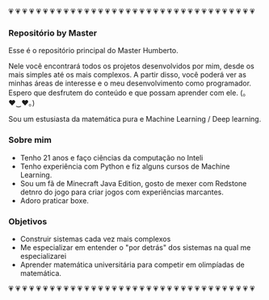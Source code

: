 :heartpulse: :heartpulse: :heartpulse: :heartpulse: :heartpulse: :heartpulse: :heartpulse: :heartpulse: :heartpulse: :heartpulse: :heartpulse: :heartpulse: :heartpulse: :heartpulse: :heartpulse: :heartpulse: :heartpulse: :heartpulse: :heartpulse: :heartpulse: :heartpulse: :heartpulse: :heartpulse: :heartpulse: :heartpulse: :heartpulse: :heartpulse: :heartpulse: :heartpulse: :heartpulse: :heartpulse: :heartpulse: :heartpulse: :heartpulse: :heartpulse: :heartpulse:

### Repositório by Master

Esse é o repositório principal do Master Humberto.

Nele você encontrará todos os projetos desenvolvidos por mim, desde os mais simples até os mais complexos. A partir disso, você poderá ver as minhas áreas de interesse e o meu desenvolvimento como programador. Espero que desfrutem do conteúdo e que possam aprender com ele. (｡♥‿♥｡)

Sou um estusiasta da matemática pura e Machine Learning / Deep learning.

### Sobre mim

<ul>
<li>Tenho 21 anos e faço ciências da computação no Inteli</li>
<li>Tenho experiência com Python e fiz alguns cursos de Machine Learning.</li>
<li>Sou um fã de Minecraft Java Edition, gosto de mexer com Redstone detnro do jogo para criar jogos com experiências marcantes.</li>
<li>Adoro praticar boxe.</li>
</ul>

### Objetivos

<ul>
<li>Construir sistemas cada vez mais complexos</li>
<li>Me especializar em entender o "por detrás" dos sistemas na qual me especializarei</li>
<li>Aprender matemática universitária para competir em olimpíadas de matemática.</li>
</ul>

:heartpulse: :heartpulse: :heartpulse: :heartpulse: :heartpulse: :heartpulse: :heartpulse: :heartpulse: :heartpulse: :heartpulse: :heartpulse: :heartpulse: :heartpulse: :heartpulse: :heartpulse: :heartpulse: :heartpulse: :heartpulse: :heartpulse: :heartpulse: :heartpulse: :heartpulse: :heartpulse: :heartpulse: :heartpulse: :heartpulse: :heartpulse: :heartpulse: :heartpulse: :heartpulse: :heartpulse: :heartpulse: :heartpulse: :heartpulse: :heartpulse: :heartpulse:
